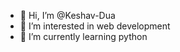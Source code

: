 - 👋 Hi, I’m @Keshav-Dua
- 👀 I’m interested in web development
- 🌱 I’m currently learning python
<!---
Keshav-Dua/Keshav-Dua is a ✨ special ✨ repository because its `README.md` (this file) appears on your GitHub profile.
You can click the Preview link to take a look at your changes.
--->
